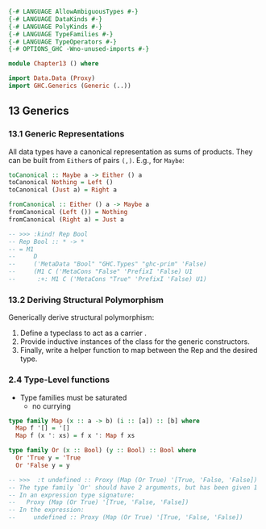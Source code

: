 ```haskell
{-# LANGUAGE AllowAmbiguousTypes #-}
{-# LANGUAGE DataKinds #-}
{-# LANGUAGE PolyKinds #-}
{-# LANGUAGE TypeFamilies #-}
{-# LANGUAGE TypeOperators #-}
{-# OPTIONS_GHC -Wno-unused-imports #-}

module Chapter13 () where

import Data.Data (Proxy)
import GHC.Generics (Generic (..))
```

## 13 Generics

### 13.1 Generic Representations

All data types have a canonical representation as sums of products.
They can be built from `Either`s of pairs `(,)`. E.g., for `Maybe`:

```haskell
toCanonical :: Maybe a -> Either () a
toCanonical Nothing = Left ()
toCanonical (Just a) = Right a

fromCanonical :: Either () a -> Maybe a
fromCanonical (Left ()) = Nothing
fromCanonical (Right a) = Just a

-- >>> :kind! Rep Bool
-- Rep Bool :: * -> *
-- = M1
--     D
--     ('MetaData "Bool" "GHC.Types" "ghc-prim" 'False)
--     (M1 C ('MetaCons "False" 'PrefixI 'False) U1
--      :+: M1 C ('MetaCons "True" 'PrefixI 'False) U1)
```

### 13.2 Deriving Structural Polymorphism

Generically derive structural polymorphism:

1. Define a typeclass to act as a carrier .
1. Provide inductive instances of the class for the generic
constructors.
1. Finally, write a helper function to map between the Rep and the
desired type.

### 2.4 Type-Level functions

- Type families must be saturated
  - no currying

<!-- INDENT 4 -->

```haskell
type family Map (x :: a -> b) (i :: [a]) :: [b] where
  Map f '[] = '[]
  Map f (x ': xs) = f x ': Map f xs

type family Or (x :: Bool) (y :: Bool) :: Bool where
  Or 'True y = 'True
  Or 'False y = y

-- >>>  :t undefined :: Proxy (Map (Or True) '[True, 'False, 'False])
-- The type family `Or' should have 2 arguments, but has been given 1
-- In an expression type signature:
--   Proxy (Map (Or True) '[True, 'False, 'False])
-- In the expression:
--     undefined :: Proxy (Map (Or True) '[True, 'False, 'False])
```
